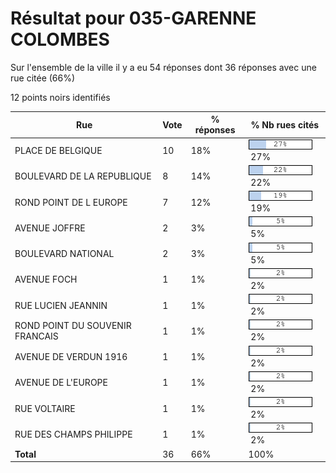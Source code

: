 # Résultat pour 035-GARENNE COLOMBES

Sur l'ensemble de la ville il y a eu 54 réponses dont 36 réponses avec une rue citée (66%)

12 points noirs identifiés

| Rue | Vote | % réponses | % Nb rues cités|
|-----|------|------------|----------------|
| PLACE DE BELGIQUE | 10 | 18% | <img src="../../img/bar_27.gif" />&nbsp;27%|
| BOULEVARD DE LA REPUBLIQUE | 8 | 14% | <img src="../../img/bar_22.gif" />&nbsp;22%|
| ROND POINT DE L EUROPE | 7 | 12% | <img src="../../img/bar_19.gif" />&nbsp;19%|
| AVENUE JOFFRE | 2 | 3% | <img src="../../img/bar_5.gif" />&nbsp;5%|
| BOULEVARD NATIONAL | 2 | 3% | <img src="../../img/bar_5.gif" />&nbsp;5%|
| AVENUE FOCH | 1 | 1% | <img src="../../img/bar_2.gif" />&nbsp;2%|
| RUE LUCIEN JEANNIN | 1 | 1% | <img src="../../img/bar_2.gif" />&nbsp;2%|
| ROND POINT DU SOUVENIR FRANCAIS | 1 | 1% | <img src="../../img/bar_2.gif" />&nbsp;2%|
| AVENUE DE VERDUN 1916 | 1 | 1% | <img src="../../img/bar_2.gif" />&nbsp;2%|
| AVENUE DE L'EUROPE | 1 | 1% | <img src="../../img/bar_2.gif" />&nbsp;2%|
| RUE VOLTAIRE | 1 | 1% | <img src="../../img/bar_2.gif" />&nbsp;2%|
| RUE DES CHAMPS PHILIPPE | 1 | 1% | <img src="../../img/bar_2.gif" />&nbsp;2%|
| **Total** | 36 | 66% | 100%|
